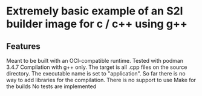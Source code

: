 
# Extremely basic example of an S2I builder image for c / c++ using g++
## Features
Meant to be built with an OCI-compatible runtime. Tested with podman 3.4.7
Compilation with g++ only. The target is all .cpp files on the source directory. The executable name is set to "application".
So far there is no way to add libraries for the compilation. There is no support to use Make for the builds
No tests are implemented